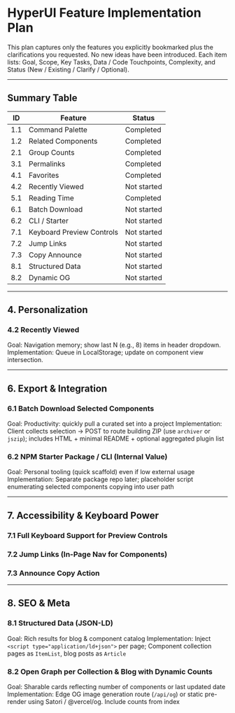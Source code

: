 # HyperUI Feature Implementation Plan

This plan captures only the features you explicitly bookmarked plus the clarifications you requested. No new ideas have been introduced. Each item lists: Goal, Scope, Key Tasks, Data / Code Touchpoints, Complexity, and Status (New / Existing / Clarify / Optional).

---

## Summary Table

| ID  | Feature                   | Status      |
| --- | ------------------------- | ----------- |
| 1.1 | Command Palette           | Completed   |
| 1.2 | Related Components        | Completed   |
| 2.1 | Group Counts              | Completed   |
| 3.1 | Permalinks                | Completed   |
| 4.1 | Favorites                 | Completed   |
| 4.2 | Recently Viewed           | Not started |
| 5.1 | Reading Time              | Completed   |
| 6.1 | Batch Download            | Not started |
| 6.2 | CLI / Starter             | Not started |
| 7.1 | Keyboard Preview Controls | Not started |
| 7.2 | Jump Links                | Not started |
| 7.3 | Copy Announce             | Not started |
| 8.1 | Structured Data           | Not started |
| 8.2 | Dynamic OG                | Not started |

---

## 4. Personalization

### 4.2 Recently Viewed

Goal: Navigation memory; show last N (e.g., 8) items in header dropdown.
Implementation: Queue in LocalStorage; update on component view intersection.

---

## 6. Export & Integration

### 6.1 Batch Download Selected Components

Goal: Productivity: quickly pull a curated set into a project
Implementation: Client collects selection -> POST to route building ZIP (use `archiver` or `jszip`); includes HTML + minimal README + optional aggregated plugin list

### 6.2 NPM Starter Package / CLI (Internal Value)

Goal: Personal tooling (quick scaffold) even if low external usage
Implementation: Separate package repo later; placeholder script enumerating selected components copying into user path

---

## 7. Accessibility & Keyboard Power

### 7.1 Full Keyboard Support for Preview Controls

### 7.2 Jump Links (In-Page Nav for Components)

### 7.3 Announce Copy Action

---

## 8. SEO & Meta

### 8.1 Structured Data (JSON-LD)

Goal: Rich results for blog & component catalog
Implementation: Inject `<script type="application/ld+json">` per page; Component collection pages as `ItemList`, blog posts as `Article`

### 8.2 Open Graph per Collection & Blog with Dynamic Counts

Goal: Sharable cards reflecting number of components or last updated date
Implementation: Edge OG image generation route (`/api/og`) or static pre-render using Satori / @vercel/og. Include counts from index
